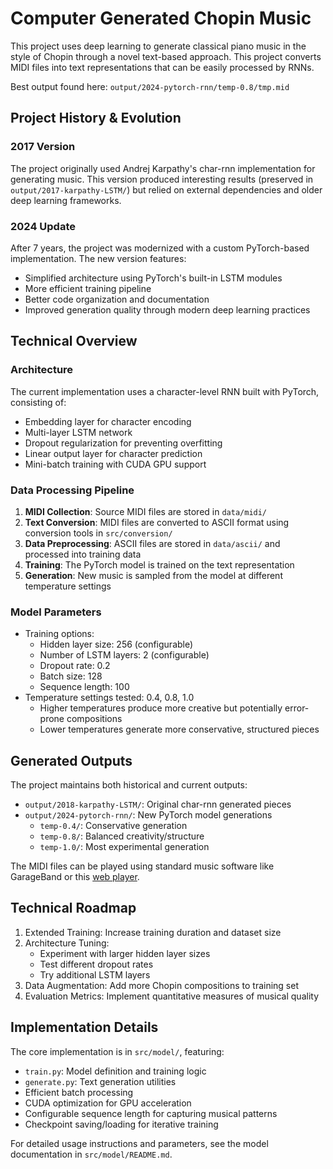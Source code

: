 # Computer Generated Chopin Music

This project uses deep learning to generate classical piano music in the style of Chopin through a novel text-based approach. This project converts MIDI files into text representations that can be easily processed by RNNs.

Best output found here: `output/2024-pytorch-rnn/temp-0.8/tmp.mid`

## Project History & Evolution

### 2017 Version
The project originally used Andrej Karpathy's char-rnn implementation for generating music. This version produced interesting results (preserved in `output/2017-karpathy-LSTM/`) but relied on external dependencies and older deep learning frameworks.

### 2024 Update
After 7 years, the project was modernized with a custom PyTorch-based implementation. The new version features:
- Simplified architecture using PyTorch's built-in LSTM modules
- More efficient training pipeline
- Better code organization and documentation
- Improved generation quality through modern deep learning practices

## Technical Overview

### Architecture
The current implementation uses a character-level RNN built with PyTorch, consisting of:
- Embedding layer for character encoding
- Multi-layer LSTM network
- Dropout regularization for preventing overfitting
- Linear output layer for character prediction
- Mini-batch training with CUDA GPU support

### Data Processing Pipeline
1. **MIDI Collection**: Source MIDI files are stored in `data/midi/`
2. **Text Conversion**: MIDI files are converted to ASCII format using conversion tools in `src/conversion/`
3. **Data Preprocessing**: ASCII files are stored in `data/ascii/` and processed into training data
4. **Training**: The PyTorch model is trained on the text representation
5. **Generation**: New music is sampled from the model at different temperature settings

### Model Parameters
- Training options:
  - Hidden layer size: 256 (configurable)
  - Number of LSTM layers: 2 (configurable)
  - Dropout rate: 0.2
  - Batch size: 128
  - Sequence length: 100
- Temperature settings tested: 0.4, 0.8, 1.0
  - Higher temperatures produce more creative but potentially error-prone compositions
  - Lower temperatures generate more conservative, structured pieces

## Generated Outputs
The project maintains both historical and current outputs:
- `output/2018-karpathy-LSTM/`: Original char-rnn generated pieces
- `output/2024-pytorch-rnn/`: New PyTorch model generations
  - `temp-0.4/`: Conservative generation
  - `temp-0.8/`: Balanced creativity/structure
  - `temp-1.0/`: Most experimental generation

The MIDI files can be played using standard music software like GarageBand or this [web player](https://midiplayer.ehubsoft.net/).

## Technical Roadmap
1. Extended Training: Increase training duration and dataset size
2. Architecture Tuning:
   - Experiment with larger hidden layer sizes
   - Test different dropout rates
   - Try additional LSTM layers
3. Data Augmentation: Add more Chopin compositions to training set
4. Evaluation Metrics: Implement quantitative measures of musical quality

## Implementation Details
The core implementation is in `src/model/`, featuring:
- `train.py`: Model definition and training logic
- `generate.py`: Text generation utilities
- Efficient batch processing
- CUDA optimization for GPU acceleration
- Configurable sequence length for capturing musical patterns
- Checkpoint saving/loading for iterative training

For detailed usage instructions and parameters, see the model documentation in `src/model/README.md`.
